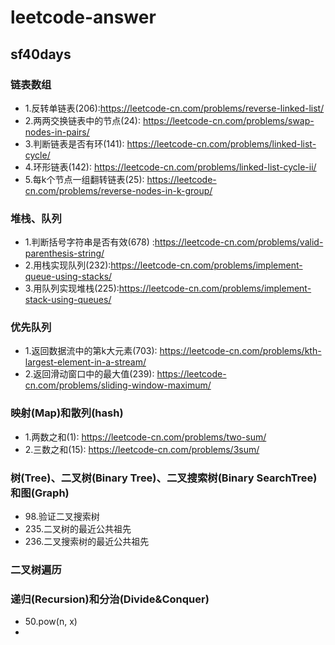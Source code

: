 # leetcode-answer

## sf40days
### 链表数组
- 1.反转单链表(206):https://leetcode-cn.com/problems/reverse-linked-list/
- 2.两两交换链表中的节点(24): https://leetcode-cn.com/problems/swap-nodes-in-pairs/
- 3.判断链表是否有环(141): https://leetcode-cn.com/problems/linked-list-cycle/
- 4.环形链表(142): https://leetcode-cn.com/problems/linked-list-cycle-ii/
- 5.每k个节点一组翻转链表(25):
https://leetcode-cn.com/problems/reverse-nodes-in-k-group/
### 堆栈、队列
- 1.判断括号字符串是否有效(678) :https://leetcode-cn.com/problems/valid-parenthesis-string/
- 2.用栈实现队列(232):https://leetcode-cn.com/problems/implement-queue-using-stacks/
- 3.用队列实现堆栈(225):https://leetcode-cn.com/problems/implement-stack-using-queues/
### 优先队列
- 1.返回数据流中的第k大元素(703): https://leetcode-cn.com/problems/kth-largest-element-in-a-stream/
- 2.返回滑动窗口中的最大值(239): https://leetcode-cn.com/problems/sliding-window-maximum/
### 映射(Map)和散列(hash)
- 1.两数之和(1): https://leetcode-cn.com/problems/two-sum/
- 2.三数之和(15): https://leetcode-cn.com/problems/3sum/
### 树(Tree)、二叉树(Binary Tree)、二叉搜索树(Binary SearchTree)和图(Graph)
- 98.验证二叉搜索树 
- 235.二叉树的最近公共祖先
- 236.二叉搜索树的最近公共祖先
### 二叉树遍历
### 递归(Recursion)和分治(Divide&Conquer)
- 50.pow(n, x)
- 